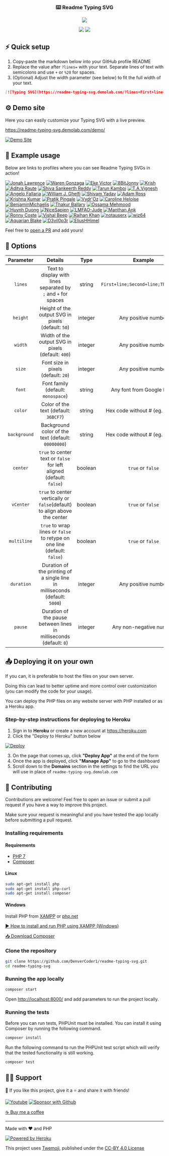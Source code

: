 <!-- markdownlint-disable MD033 MD041-->
<p align="center">
  <h3 align="center">⌨️ Readme Typing SVG</h3>
</p>

<p align="center">
  <img src="https://readme-typing-svg.demolab.com/?lines=Type+messages+everywhere!;Add+a+bio+to+your+profile!;Add+a+description+to+your+repo!;Hy I Am Himanshu Priyadarshi+your+readme+stand+out!&font=Fira%20Code&center=true&width=380&height=50&duration=4000&pause=1000">
</p>

<p align="center">
  <a href="https://github.com/search?q=extension%3Amd+%22https+readme+typing+svg%22&type=Code" alt="Users" title="Repo users">
    <img src="https://freshidea.com/jonah/app/github-search-results/readme-typing-svg/index.php"/></a>
  <a href="https://discord.gg/fPrdqh3Zfu" alt="Discord" title="Dev Pro Tips Discussion & Support Server">
    <img src="https://img.shields.io/discord/819650821314052106?color=7289DA&logo=discord&logoColor=white&style=for-the-badge"/></a>
</p>
<!-- markdownlint-enable MD033 -->

## ⚡ Quick setup

1. Copy-paste the markdown below into your GitHub profile README
2. Replace the value after `?lines=` with your text. Separate lines of text with semicolons and use `+` or `%20` for spaces.
3. (Optional) Adjust the width parameter (see below) to fit the full width of your text.

```md
[![Typing SVG](https://readme-typing-svg.demolab.com/?lines=First+line+of+text;Second+line+of+text)](https://git.io/typing-svg)
```

## ⚙ Demo site

Here you can easily customize your Typing SVG with a live preview.

<https://readme-typing-svg.demolab.com/demo/>

[![Demo Site](https://user-images.githubusercontent.com/20955511/183703055-42ec8754-d84c-414f-8132-a02974224aa1.gif "Demo Site")](https://readme-typing-svg.demolab.com/demo/)

## 🚀 Example usage

Below are links to profiles where you can see Readme Typing SVGs in action!

[![Jonah Lawrence](https://github.com/DenverCoder1.png?size=60)](https://github.com/DenverCoder1)
[![Waren Gonzaga](https://github.com/warengonzaga.png?size=60)](https://github.com/warengonzaga)
[![Eke Victor](https://github.com/Evavic44.png?size=60)](https://github.com/Evavic44)
[![8BitJonny](https://github.com/8BitJonny.png?size=60)](https://github.com/8BitJonny)
[![Krish](https://github.com/krishdevdb.png?size=60)](https://github.com/krishdevdb)
[![Aditya Raute](https://github.com/adityaraute.png?size=60)](https://github.com/adityaraute)
[![Shiva Sankeerth Reddy](https://github.com/ShivaSankeerth.png?size=60)](https://github.com/ShivaSankeerth)
[![Tarun Kamboj](https://github.com/Tarun-Kamboj.png?size=60)](https://github.com/Tarun-Kamboj)
[![T.A.Vignesh](https://github.com/tavignesh.png?size=60)](https://github.com/tavignesh)
[![Angelo Fallaria](https://github.com/angelofallars.png?size=60)](https://github.com/angelofallars)
[![William J. Ghelfi](https://github.com/trumbitta.png?size=60)](https://github.com/trumbitta)
[![Shivam Yadav](https://github.com/sudoshivam.png?size=60)](https://github.com/sudoshivam)
[![Adam Ross](https://github.com/R055A.png?size=60)](https://github.com/R055A)
[![Krishna Kumar](https://github.com/Krishnapro.png?size=60)](https://github.com/Krishnapro)
[![Pratik Pingale](https://github.com/PROxZIMA.png?size=60)](https://github.com/PROxZIMA)
[![Vydr'Oz](https://github.com/VydrOz.png?size=60)](https://github.com/VydrOz)
[![Caroline Heloíse](https://github.com/Carol42.png?size=60)](https://github.com/Carol42)
[![BenjaminMichaelis](https://github.com/BenjaminMichaelis.png?size=60)](https://github.com/BenjaminMichaelis)
[![Thakur Ballary](https://github.com/thakurballary.png?size=60)](https://github.com/thakurballary)
[![Ossama Mehmood](https://github.com/ossamamehmood.png?size=60)](https://github.com/ossamamehmood)
[![Huynh Duong](https://github.com/betty2310.png?size=60)](https://github.com/betty2310)
[![NiceSapien](https://github.com/nicesapien.png?size=60)](https://github.com/nicesapien)
[![LMFAO-Jude](https://github.com/lmfao-jude.png?size=60)](https://github.com/lmfao-jude)
[![Manthan Ank](https://github.com/manthanank.png?size=60)](https://github.com/manthanank)
[![Ronny Coste](https://github.com/lertsoft.png?size=60)](https://github.com/lertsoft)
[![Vishal Beep](https://github.com/vishal-beep136.png?size=60)](https://github.com/Vishal-beep136)
[![Raihan Khan](https://github.com/raihankhan.png?size=60)](https://github.com/raihankhan)
[![notauserx](https://github.com/notauserx.png?size=60)](https://github.com/notauserx)
[![wiz64](https://github.com/wiz64.png?size=60)](https://github.com/wiz64)
[![Aquarian Blake](https://github.com/Aquarius-blake.png?size=60)](https://github.com/Aquarius-blake)
[![D3vil0p3r](https://github.com/D3vil0p3r.png?size=60)](https://github.com/D3vil0p3r)
[![EliusHHimel](https://github.com/EliusHHimel.png?size=60)](https://github.com/EliusHHimel)

Feel free to [open a PR](https://github.com/DenverCoder1/readme-typing-svg/issues/21#issue-870549556) and add yours!

## 🔧 Options

|  Parameter   |                                   Details                                   |  Type   |               Example               |
| :----------: | :-------------------------------------------------------------------------: | :-----: | :---------------------------------: |
|   `lines`    |       Text to display with lines separated by `;` and `+` for spaces        | string  | `First+line;Second+line;Third+line` |
|   `height`   |             Height of the output SVG in pixels (default: `50`)              | integer |         Any positive number         |
|   `width`    |             Width of the output SVG in pixels (default: `400`)              | integer |         Any positive number         |
|    `size`    |                     Font size in pixels (default: `20`)                     | integer |         Any positive number         |
|    `font`    |                     Font family (default: `monospace`)                      | string  |     Any font from Google Fonts      |
|   `color`    |                    Color of the text (default: `36BCF7`)                    | string  |  Hex code without # (eg. `F724A9`)  |
| `background` |             Background color of the text (default: `00000000`)              | string  |  Hex code without # (eg. `FEFF4C`)  |
|   `center`   |    `true` to center text or `false` for left aligned (default: `false`)     | boolean |          `true` or `false`          |
|  `vCenter`   |  `true` to center vertically or `false`(default) to align above the center  | boolean |          `true` or `false`          |
| `multiline`  |  `true` to wrap lines or `false` to retype on one line (default: `false`)   | boolean |          `true` or `false`          |
|  `duration`  | Duration of the printing of a single line in milliseconds (default: `5000`) | integer |         Any positive number         |
|   `pause`    |     Duration of the pause between lines in milliseconds (default: `0`)      | integer |       Any non-negative number       |

## 📤 Deploying it on your own

If you can, it is preferable to host the files on your own server.

Doing this can lead to better uptime and more control over customization (you can modify the code for your usage).

You can deploy the PHP files on any website server with PHP installed or as a Heroku app.

### Step-by-step instructions for deploying to Heroku

1. Sign in to **Heroku** or create a new account at <https://heroku.com>
2. Click the "Deploy to Heroku" button below

[![Deploy](https://www.herokucdn.com/deploy/button.svg "Deploy to Heroku")](https://heroku.com/deploy?template=https://github.com/DenverCoder1/readme-typing-svg/tree/main)

3. On the page that comes up, click **"Deploy App"** at the end of the form
4. Once the app is deployed, click **"Manage App"** to go to the dashboard
5. Scroll down to the **Domains** section in the settings to find the URL you will use in place of `readme-typing-svg.demolab.com`

## 🤗 Contributing

Contributions are welcome! Feel free to open an issue or submit a pull request if you have a way to improve this project.

Make sure your request is meaningful and you have tested the app locally before submitting a pull request.

### Installing requirements

#### Requirements

-   [PHP 7](https://www.apachefriends.org/index.html)
-   [Composer](https://getcomposer.org)

#### Linux

```bash
sudo apt-get install php
sudo apt-get install php-curl
sudo apt-get install composer
```

#### Windows

Install PHP from [XAMPP](https://www.apachefriends.org/index.html) or [php.net](https://windows.php.net/download)

[▶ How to install and run PHP using XAMPP (Windows)](https://www.youtube.com/watch?v=K-qXW9ymeYQ)

[📥 Download Composer](https://getcomposer.org/download/)

### Clone the repository

```bash
git clone https://github.com/DenverCoder1/readme-typing-svg.git
cd readme-typing-svg
```

### Running the app locally

```bash
composer start
```

Open <http://localhost:8000/> and add parameters to run the project locally.

### Running the tests

Before you can run tests, PHPUnit must be installed. You can install it using Composer by running the following command.

```bash
composer install
```

Run the following command to run the PHPUnit test script which will verify that the tested functionality is still working.

```bash
composer test
```

## 🙋‍♂️ Support

💙 If you like this project, give it a ⭐ and share it with friends!

<!-- markdownlint-disable MD033 -->
<p align="left">
  <a href="https://www.youtube.com/channel/UCipSxT7a3rn81vGLw9lqRkg?sub_confirmation=1"><img alt="Youtube" title="Youtube" src="https://img.shields.io/badge/-Subscribe-red?style=for-the-badge&logo=youtube&logoColor=white"/></a>
  <a href="https://github.com/sponsors/DenverCoder1"><img alt="Sponsor with Github" title="Sponsor with Github" src="https://img.shields.io/badge/-Sponsor-ea4aaa?style=for-the-badge&logo=github&logoColor=white"/></a>
</p>
<!-- markdownlint-enable MD033 -->

[☕ Buy me a coffee](https://ko-fi.com/jlawrence)

---

Made with ❤️ and PHP

<!-- markdownlint-disable MD033 -->

<a href="https://heroku.com/"><img alt="Powered by Heroku" title="Powered by Heroku" src="https://img.shields.io/badge/-Powered%20by%20Heroku-6567a5?style=for-the-badge&logo=heroku&logoColor=white"/></a>

<!-- markdownlint-enable MD033 -->

This project uses [Twemoji](https://github.com/twitter/twemoji), published under the [CC-BY 4.0 License](https://creativecommons.org/licenses/by/4.0/)
